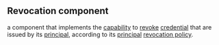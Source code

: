 ## Revocation component

a component that implements the <a href="https://essif-lab.github.io/framework/docs/terms/capability" hovertext="Capability (of a Party): the (named) combination of (a) the Party's means to get something done, (b) the Party's Governance process that that ensures that its (business) Policies for getting that something done are being created and maintained, and (c) the Party's Management process that creates and maintains the (operational) Policies, such that every Employee that has a task in getting this something done can find and interpret a Policy and use it as it executes Actions in such tasks.">capability</a> to <a href="https://essif-lab.github.io/framework/docs/terms/revoke" hovertext="revoke/revocation of a credential: the act, by or on behalf of the party that has issued the Credential, of no longer vouching for the correctness or any other qualification of (arbitrary parts of) the credential.">revoke</a> <a href="https://essif-lab.github.io/framework/docs/terms/credential" hovertext="Credential: data, representing a set of Assertions (claims, statements), authored and signed by, or on behalf of, a specific Party.">credential</a> that are issued by its <a href="https://essif-lab.github.io/framework/docs/terms/principal" hovertext="Principal (of an Actor): the Party for whom, or on behalf of whom, the Actor is executing an Action (this Actor is then called an Agent of that Party).">principal</a>, according to its <a href="https://essif-lab.github.io/framework/docs/terms/principal" hovertext="Principal (of an Actor): the Party for whom, or on behalf of whom, the Actor is executing an Action (this Actor is then called an Agent of that Party).">principal</a> <a href="https://essif-lab.github.io/framework/docs/terms/revocation-policy" hovertext="Revocation Policy: a Digital Policy that contains the rules, working-instructions, preferences and other guidance for an operational Revocation component to function in accordance with the Objectives of its Principal.">revocation policy</a>.

